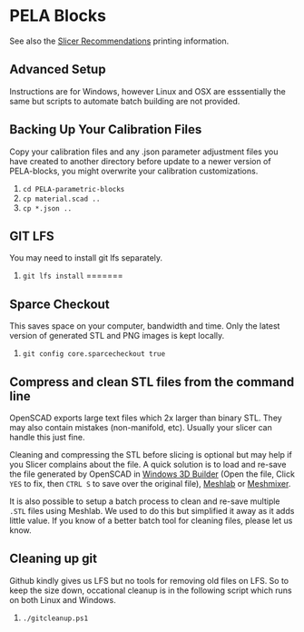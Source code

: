 # PELA Blocks

See also the [Slicer Recommendations](SLICER_RECOMMENDATIONS) printing information.

## Advanced Setup

Instructions are for Windows, however Linux and OSX are esssentially the same but scripts to automate batch building are not provided.

## Backing Up Your Calibration Files

Copy your calibration files and any .json parameter adjustment files you have created to another directory before update to a newer version of PELA-blocks, you might overwrite your calibration customizations. 

1. `cd PELA-parametric-blocks`
1. `cp material.scad ..`
1. `cp *.json ..`

## GIT LFS

You may need to install git lfs separately.

1. `git lfs install`
=======

## Sparce Checkout

This saves space on your computer, bandwidth and time. Only the latest version of generated STL and PNG images is kept locally.

1. `git config core.sparcecheckout true`

## Compress and clean STL files from the command line

OpenSCAD exports large text files which 2x larger than binary STL. They may also contain mistakes (non-manifold, etc). Usually your slicer can handle this just fine.

Cleaning and compressing the STL before slicing is optional but may help if you Slicer complains about the file. A quick solution is to load and re-save the file generated by OpenSCAD in [Windows 3D Builder](https://www.microsoft.com/store/apps/9wzdncrfj3t6) (Open the file, Click `YES` to fix, then `CTRL S` to save over the original file), [Meshlab](http://www.meshlab.net/) or [Meshmixer](http://www.meshmixer.com/download.html).

It is also possible to setup a batch process to clean and re-save multiple `.STL` files using Meshlab. We used to do this but simplified it away as it adds little value. If you know of a better batch tool for cleaning files, please let us know.

## Cleaning up git

Github kindly gives us LFS but no tools for removing old files on LFS. So to keep the size down, occational cleanup is in the following script which runs on both Linux and Windows.

1. `./gitcleanup.ps1`
